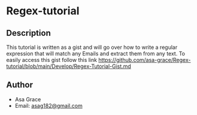 # Regex-tutorial

## Description

This tutorial is written as a gist and will go over how to write a regular expression that will match any Emails and extract them from any text. To easily access this gist follow this link https://github.com/asa-grace/Regex-tutorial/blob/main/Develop/Regex-Tutorial-Gist.md 

## Author

* Asa Grace
* Email: asag182@gmail.com
